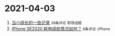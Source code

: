 # 2021-04-03

1. [当小组长的一些记录](https://www.v2ex.com/t/767732) `10条评论` `职场话题`
1. [iPhone SE2020 耗电续航情况如何？](https://www.v2ex.com/t/767729) `8条评论` `iPhone`
